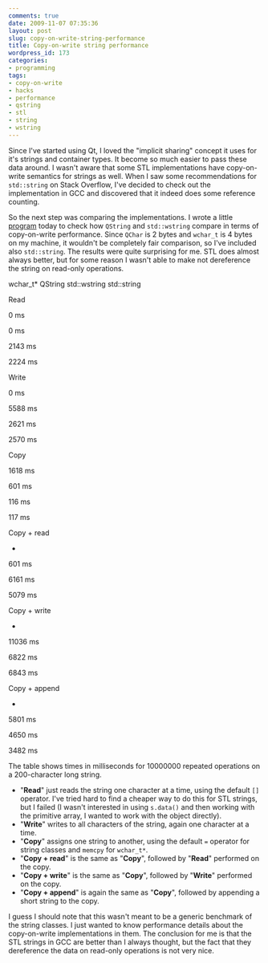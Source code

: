 ```yaml
---
comments: true
date: 2009-11-07 07:35:36
layout: post
slug: copy-on-write-string-performance
title: Copy-on-write string performance
wordpress_id: 173
categories:
- programming
tags:
- copy-on-write
- hacks
- performance
- qstring
- stl
- string
- wstring
---
```


Since I've started using Qt, I loved the "implicit sharing" concept it uses for it's strings and container types. It become so much easier to pass these data around. I wasn't aware that some STL implementations have copy-on-write semantics for strings as well. When I saw some recommendations for `std::string` on Stack Overflow, I've decided to check out the implementation in GCC and discovered that it indeed does some reference counting.

So the next step was comparing the implementations. I wrote a little [program](http://oxygene.sk/lukas/tmp/string-bench.cpp) today to check how `QString` and `std::wstring` compare in terms of copy-on-write performance. Since `QChar` is 2 bytes and `wchar_t` is 4 bytes on my machine, it wouldn't be completely fair comparison, so I've included also `std::string`. The results were quite surprising for me. STL does almost always better, but for some reason I wasn't able to make not dereference the string on read-only operations.








wchar_t*
QString
std::wstring
std::string




Read

0 ms


0 ms


2143 ms


2224 ms





Write

0 ms


5588 ms


2621 ms


2570 ms





Copy

1618 ms


601 ms


116 ms


117 ms





Copy + read

-


601 ms


6161 ms


5079 ms





Copy + write

-


11036 ms


6822 ms


6843 ms





Copy + append

-


5801 ms


4650 ms


3482 ms



The table shows times in milliseconds for 10000000 repeated operations on a 200-character long string.

  * "**Read**" just reads the string one character at a time, using the default `[]` operator. I've tried hard to find a cheaper way to do this for STL strings, but I failed (I wasn't interested in using `s.data()` and then working with the primitive array, I wanted to work with the object directly).
  * "**Write**" writes to all characters of the string, again one character at a time.
  * "**Copy**" assigns one string to another, using the default `=` operator for string classes and `memcpy` for `wchar_t*`.
  * "**Copy + read**" is the same as "**Copy**", followed by "**Read**" performed on the copy.
  * "**Copy + write**" is the same as "**Copy**", followed by "**Write**" performed on the copy.
  * "**Copy + append**" is again the same as "**Copy**", followed by appending a short string to the copy.

I guess I should note that this wasn't meant to be a generic benchmark of the string classes. I just wanted to know performance details about the copy-on-write implementations in them. The conclusion for me is that the STL strings in GCC are better than I always thought, but the fact that they dereference the data on read-only operations is not very nice.
